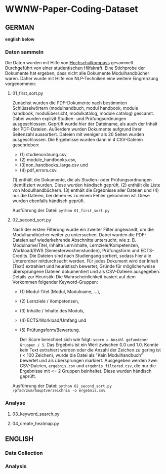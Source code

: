 # WWNW-Paper-Coding-Dataset

## GERMAN
**english below**

### Daten sammeln
Die Daten wurden mit Hilfe von [Hochschulkompass](https://www.hochschulkompass.de/home.html) gesammelt. Durchgeführt von einer studentischen Hilfskraft. 
Eine Stichprobe der Dokumente hat ergeben, dass nicht alle Dokumente Modulhandbücher waren. Daher wurde mit Hilfe von NLP-Techniken eine weitere Eingrenzung vorgenommen:
1. 01_first_sort.py
   
    Zunächst wurden die PDF-Dokumente nach bestimmten Schlüsselwörtern (modulhandbuch, modul handbook, module handbook, modulübersicht, modulkatalog, module catalog) gescannt. Dabei wurden explizit Studien- und Prüfungsordnungen ausgeschlossen. Geprüft wurde hier der Dateiname, als auch der Inhalt der PDF-Dateien. Außerdem wurden Dokumente aufgrund ihrer Seitenzahl aussortiert. Dateien mit weniger als 20 Seiten wurden ausgeschlossen. Die Ergebnisse wurden dann in 4 CSV-Dateien geschrieben:
   * (1) studienordnung.csv,
   * (2) module_handbooks.csv,
   * (3)non_handbooks_large.csv und
   * (4) pdf_errors.csv.
     
   (1) enthält die Dokumente, die als Studien- oder Prüfungsordnungen identifiziert wurden. Diese wurden händisch geprüft. (2) enthält die Liste von Modulhandbüchern. (3) enthält die Ergebnisse aller Dateien und (4) nur die Dateien, bei denen es zu einem Fehler gekommen ist. Diese wurden ebenfalls händisch geprüft.
   
    Ausführung der Datei: `python 01_first_sort.py`
   
3. 02_second_sort.py
   
    Nach der ersten Filterung wurde ein zweiter Filter angewandt, um die Modulhandbücher weiter zu untersuchen. Dabei wurden die PDF-Dateien auf wiederkehrende Abschnitte untersucht, wie z. B. Modulname/Titel, Inhalte Lerninhalte, Lernziele/Kompetenzen, Workload/SWS (Semesterwochenstunden), Prüfungsform und ECTS-Credits. Die Dateien sind nach Studiengang sortiert, sodass hier alle Unterordner mitdurchsucht werden. Für jedes Dokument wird der Inhalt (Text) extrahiert und heuristisch bewertet, Gründe für möglicherweise übersprungene Dateien dokumentiert und als CSV-Dateien ausgegeben. Details zur Heuristik: Die Wahrscheinlichkeit basiert auf dem Vorkommen folgender Keyword-Gruppen:
   * (1) Modul-Titel (Modul, Modulname, ...),
   * (2) Lernziele / Kompetenzen,
   * (3) Inhalte / Inhalte des Moduls,
   * (4) ECTS/Workload/Umfang und
   * (5) Prüfungsform/Bewertung.
   
     Der Score berechnet sich wie folgt: `score = Anzahl gefundener Gruppen / 5`. Das Ergebnis ist ein Wert zwischen 0.0 und 1.0. Konnte kein Text extrahiert werden oder die Anzahl der Zeichen zu gering ist ( < 100 Zeichen), wurde die Datei als "Kein Modulhandbuch" bewertet und als übersprungen markiert. Ausgegeben werden zwei CSV-Dateien, `ergebnis.csv` und `ergebnis_filtered.csv`, die nur die Ergebnisse mit <= 2 Gruppen beinhaltet. Diese wurden händisch geprüft.
      
    Ausführung der Datei: `python 02_second_sort.py /pfad/zum/hauptverzeichnis -o ergebnis.csv`

### Analyse

1. 03_keyword_search.py

2. 04_create_heatmap.py



## ENGLISH

### Data Collection

### Analysis
